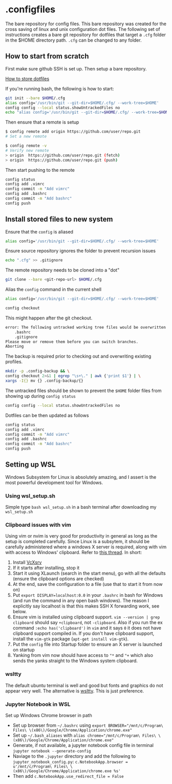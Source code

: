# .configfiles

The bare repository for config files.
This bare repository was created for the cross saving of linux and unix configuration dot files.
The following set of instructions creates a bare git repository for dotfiles that target a `.cfg` folder in the $HOME directory path. `.cfg` can be changed to any folder.

## How to start from scratch

First make sure github SSH is set up.
Then setup a bare repository.

[How to store dotfiles](https://www.atlassian.com/git/tutorials/dotfiles)

If you're running bash, the following is how to start:

```bash
git init --bare $HOME/.cfg
alias config='/usr/bin/git --git-dir=$HOME/.cfg/ --work-tree=$HOME'
config config --local status.showUntrackedFiles no
echo "alias config='/usr/bin/git --git-dir=$HOME/.cfg/ --work-tree=$HOME'" >> $HOME/.bashrc
```

Then ensure that a remote is setup

```bash
$ config remote add origin https://github.com/user/repo.git
# Set a new remote

$ config remote -v
# Verify new remote
> origin  https://github.com/user/repo.git (fetch)
> origin  https://github.com/user/repo.git (push)
```

Then start pushing to the remote

```bash
config status
config add .vimrc
config commit -m "Add vimrc"
config add .bashrc
config commit -m "Add bashrc"
config push
```

## Install stored files to new system

Ensure that the `config` is aliased

```bash
alias config='/usr/bin/git --git-dir=$HOME/.cfg/ --work-tree=$HOME'
```

Ensure source repository ignores the folder to prevent recursion issues

```bash
echo ".cfg" >> .gitignore
```

The remote repository needs to be cloned into a "dot"

```bash
git clone --bare <git-repo-url> $HOME/.cfg
```

Alias the `config` command in the current shell

```bash
alias config='/usr/bin/git --git-dir=$HOME/.cfg/ --work-tree=$HOME'

config checkout
```

This might happen after the git checkout.

```bash
error: The following untracked working tree files would be overwritten by checkout:
    .bashrc
    .gitignore
Please move or remove them before you can switch branches.
Aborting
```

The backup is required prior to checking out and overwriting existing profiles.

```bash
mkdir -p .config-backup && \
config checkout 2>&1 | egrep "\s+\." | awk {'print $1'} | \
xargs -I{} mv {} .config-backup/{}
```

The untracked files should be shown to prevent the `$HOME` folder files from showing up during `config status`

```bash
config config --local status.showUntrackedFiles no
```

Dotfiles can be then updated as follows

```bash
config status
config add .vimrc
config commit -m "Add vimrc"
config add .bashrc
config commit -m "Add bashrc"
config push
```

## Setting up WSL

Windows Subsystem for Linux is absolutely amazing, and I assert is the most powerful development tool for Windows.

### Using wsl_setup.sh

Simple type `bash wsl_setup.sh` in a bash terminal after downloading my `wsl_setup.sh`

### Clipboard issues with vim

Using vim or nvim is very good for productivity in general as long as the setup is completed carefully. Since Linux is a subsytem, it should be carefully administered where a windows X server is required, along with vim with access to Windows' clipboard.
Refer to [this thread](https://github.com/Microsoft/WSL/issues/892#issuecomment-275873108).
In short:

1. Install [VcXsrv](https://sourceforge.net/projects/vcxsrv/)
2. If it starts after installing, stop it
3. Start it using XLaunch (search in the start menu), go with all the defaults (ensure the clipboard options are checked)
4. At the end, save the configuration to a file (use that to start it from now on)
5. Put `export DISPLAY=localhost:0.0` in your `.bashrc` in bash for Windows (and run the command in any open bash windows). The reason I explicitly say localhost is that this makes SSH X forwarding work, see below.
6. Ensure vim is installed using clipboard support. `vim --version | grep clipboard` should say `+clipboard`, not `-clipboard`. Also if you run the ex command `:echo has('clipboard')` in `vim` and it says `0` it does not have clipboard support compiled in. If you don't have clipboard support, install the `vim-gtk` package (`apt-get install vim-gtk`).
7. Put the `config` file into Startup folder to ensure an X server is launched on startup
8. Yanking from vim now should have access to `"*` and `"+` which also sends the yanks straight to the Windows system clipboard.

### wsltty

The default ubuntu terminal is well and good but fonts and graphics do not appear very well. The alternative is [wsltty](https://github.com/mintty/wsltty). This is just preference.

### Jupyter Notebook in WSL

Set up Windows Chrome browser in path

- Set up browser from `~/.bashrc` using `export BROWSER="/mnt/c/Program\ Files\ \(x86\)/Google/Chrome/Application/chrome.exe"`
- Set up `~/.bash_aliases` with `alias chrome="/mnt/c/Program\ Files\ \(x86\)/Google/Chrome/Application/chrome.exe"`
- Generate, if not available, a jupyter notebook config file in terminal `jupyter notebook --generate-config`
- Naviage to the `.jupyter` directory and add the following to `jupyter_notebook_config.py`: `c.NotebookApp.browser = u'/mnt/c/Program\ Files\ \(x86\)/Google/Chrome/Application/chrome.exe %s'`
- Then add `c.NotebookApp.use_redirect_file = False`
